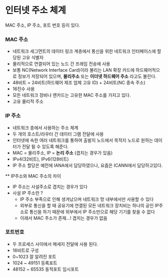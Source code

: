 # 인터넷 주소 체계

MAC 주소, IP 주소, 포트 번호 등이 있다.



### MAC 주소

- 네트워크 세그먼트의 데이터 링크 계층에서 통신을 위한 네트워크 인터페이스에 할당된 고유 식별자
- 물리적으로 연결되어 있는 노드 간 프래임 전송에 사용
- 보통 NC(Network Interface Card)이라 불리는 LAN 확장 카드에 하드웨어적으로 정보가 저장되어 있으며, **물리주소** 또는 **이더넷 하드웨어 주소** 라고도 불린다.
- 48비트 = 24비트(하드웨어 제조 업체 고유 ID) + 24비트(NC 종속 주소)
- 16진수 사용
- 모든 네트워크 장비나 랜카드는 고유한 MAC 주소를 가지고 있다.
- 고유 물리적 주소



### IP 주소

- 네트워크 층에서 사용하는 주소 체계
- 두 개의 호스트/라우터 간 데이터 그램 전달에 사용 
- 인터넷에 속한 여러 네트워크를 통하여 출발지 노드에서 목적지 노드로 원하는 데이터가 전달 될 수 있도록 해준다.
- MAC = 물리주소, IP = **논리 주소** (겹치는 경우가 있음)
- IPv4(32비트), IPv6(128비트)
- IP 주소 할당은 예전에 IANA에서 담당하였으나, 요즘은 ICANN에서 담당하고있다.





** IP주소와 MAC 주소의 차이

- IP 주소는 사설주소로 겹치는 경우가 있다
- 사설 IP 주소란 ? 
  - IP 주소 부족으로 인해 생겨났으며 네트워크 망 내부에서만 사용할 수 있다
  - 외부로 통신을 할 때 공유기에 연결된 모든 네트워크 장치비는 하나의 공인 IP주소로 통신을 하기 때문에 외부에서 IP 주소만으로 해당 기기를 찾을 수 없다
  - 이래서 MAC 주소가 존재...! 겹치는 경우가 없음



### 포트번호

- 두 프로세스 사이에서 메세지 전달에 사용 된다.
- 16비트로 구성
- 0~1023 잘 알려진 포트
- 1024 ~ 49151  등록포트
- 48152 ~ 65535 동적포트 임시포트